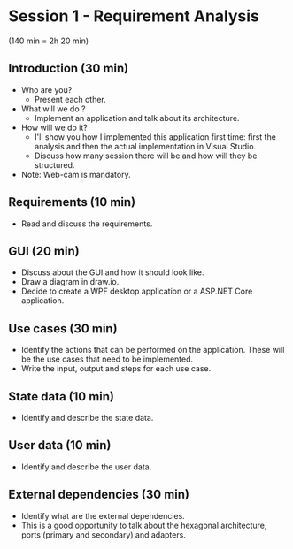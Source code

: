 # Session 1 - Requirement Analysis

(140 min = 2h 20 min)

## Introduction (30 min)

- Who are you?
  - Present each other.
- What will we do ?
  - Implement an application and talk about its architecture.
- How will we do it?
  - I'll show you how I implemented this application first time: first the analysis and then the actual implementation in Visual Studio.
  - Discuss how many session there will be and how will they be structured.
- Note: Web-cam is mandatory.

## Requirements (10 min)

- Read and discuss the requirements.

## GUI (20 min)

- Discuss about the GUI and how it should look like.
- Draw a diagram in draw.io.
- Decide to create a WPF desktop application or a ASP.NET Core application.

## Use cases (30 min)

- Identify the actions that can be performed on the application. These will be the use cases that need to be implemented.
- Write the input, output and steps for each use case.

## State data (10 min)

- Identify and describe the state data.

## User data (10 min)

- Identify and describe the user data.

## External dependencies (30 min)

- Identify what are the external dependencies.
- This is a good opportunity to talk about the hexagonal architecture, ports (primary and secondary) and adapters.

